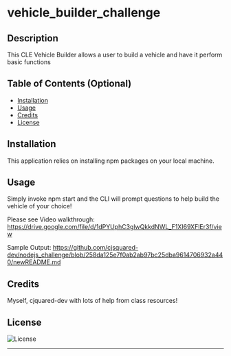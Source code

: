# vehicle_builder_challenge

## Description

This CLE Vehicle Builder allows a user to build a vehicle and have it perform basic functions

## Table of Contents (Optional)

- [Installation](#installation)
- [Usage](#usage)
- [Credits](#credits)
- [License](#license)

## Installation

This application relies on installing npm packages on your local machine.

## Usage

Simply invoke npm start and the CLI will prompt questions to help build the vehicle of your choice!

Please see Video walkthrough:  https://drive.google.com/file/d/1dPYUphC3glwQkkdNWL_F1XI69XFlEr3f/view

Sample Output: https://github.com/cjsquared-dev/nodejs_challenge/blob/258da125e7f0ab2ab97bc25dba9614706932a440/newREADME.md

## Credits

Myself, cjquared-dev with lots of help from class resources!

## License

  ![License](https://img.shields.io/badge/license-MIT-blue.svg)

---

